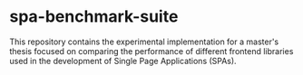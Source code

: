 # spa-benchmark-suite
This repository contains the experimental implementation for a master's thesis focused on comparing the performance of different frontend libraries used in the development of Single Page Applications (SPAs).
